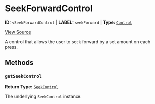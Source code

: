 # SeekForwardControl

**ID:** `vSeekForwardControl` | **LABEL:** `seekForward` | **Type:** [`Control`](./control-interface.md)

[View Source](../../../../../vime-complete/src/plugins/controls/control/SeekForwardControl.svelte)

A control that allows the user to seek forward by a set amount on each press.

## Methods

### `getSeekControl`

**Return Type:** [`SeekControl`](./seek-control.md)

The underlying `SeekControl` instance.